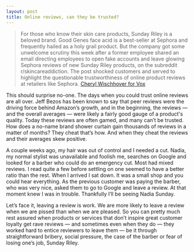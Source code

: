 ```yaml
---
layout: post
title: Online reviews, can they be trusted?
---
```


> For those who know their skin care products, Sunday Riley is a beloved brand. Good Genes face acid is a best-seller at Sephora and frequently hailed as a holy grail product. But the company got some unwelcome scrutiny this week after a former employee shared an email directing employees to open fake accounts and leave glowing Sephora reviews of new Sunday Riley products, on the subreddit r/skincareaddiction. The post shocked customers and served to highlight the questionable trustworthiness of online product reviews at retailers like Sephora. [Cheryl Wischhover for Vox](https://www.vox.com/the-goods/2018/10/16/17984456/sunday-riley-sephora-fake-reviews)

This should surprise no-one. The days when you could trust online reviews are all over. Jeff Bezos has been known to say that peer reviews were the driving force behind Amazon’s growth, and in the beginning, the reviews — and the overall averages — were likely a fairly good gauge of a product's quality. Today these reviews are often gamed, and many can’t be trusted. How does a no-name brand shower curtain gain thousands of reviews in a matter of months? They cheat that’s how. And when they cheat the reviews and their averages skew positive.  

A couple weeks ago, my hair was out of control and I needed a cut. Nadia, my normal stylist was unavailable and foolish me, searches on Google and looked for a barber who could do an emergency cut. Most had mixed reviews. I read quite a few before settling on one seemed to have a better ratio than the rest. When I arrived I sat down. It was a small shop and you could hear everything. As the previous customer was paying the barber, who was very nice, asked them to go to Google and leave a review. At that moment knew I was in trouble. Thankfully I’ll be seeing Nadia Sunday. 

Let’s face it, leaving a review is work. We are more likely to leave a review when we are pissed than when we are pleased. So you can pretty much rest assured when products or services that don’t inspire great customer loyalty get rave reviews — and sometimes even when they do —  they worked hard to entice reviewers to leave them — be it through straightforward bribery, social pressure, the case of the barber or fear of losing one’s job, Sunday Riley.

